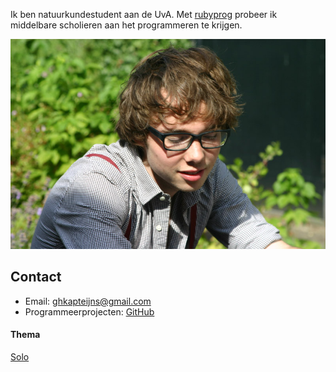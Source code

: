 

Ik ben natuurkundestudent aan de UvA. Met [rubyprog](http://rubyprog.nl) probeer ik middelbare scholieren aan het programmeren te krijgen.

![Geert Kapteijns](/geert.jpg)

## Contact

- Email: [ghkapteijns@gmail.com](mailto:ghkapteijns@gmail.com)
- Programmeerprojecten: [GitHub](https://github.com/Kappie/) 

#### Thema

[Solo](https://github.com/chibicode/solo)